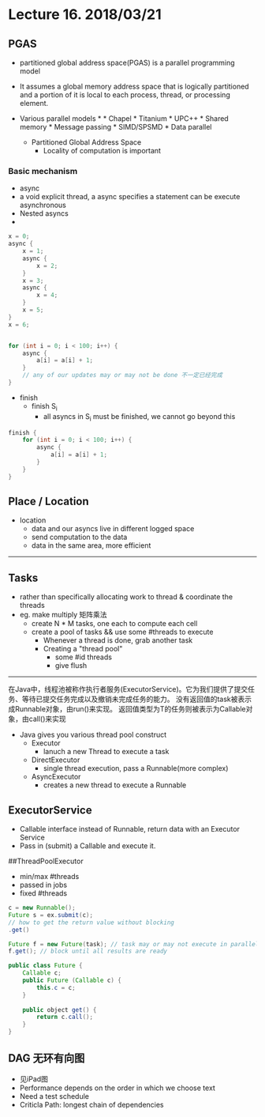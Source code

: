 # Lecture 16. 2018/03/21
## PGAS
* partitioned global address space(PGAS) is a parallel programming model
* It assumes a global memory address space that is logically partitioned and a portion of it is local to each process, thread, or processing element.

* Various parallel models
    * 
        * Chapel
        * Titanium
        * UPC++
        * Shared memory
        * Message passing
        * SIMD/SPSMD
            * Data parallel
    * Partitioned Global Address Space
        * Locality of computation is important
### Basic mechanism
* async
* a void explicit thread, a async specifies a statement can be execute asynchronous
* Nested asyncs 
*
```Java
x = 0;
async {
    x = 1;
    async {
        x = 2;
    }
    x = 3;
    async {
        x = 4;
    }
    x = 5;
}
x = 6;


for (int i = 0; i < 100; i++) {
    async {
        a[i] = a[i] + 1;
    }
    // any of our updates may or may not be done 不一定已经完成
}
```
* finish
    * finish S<sub>i</sub> 
        * all asyncs in S<sub>i</sub> must be finished, we cannot go beyond this
```java
finish {
    for (int i = 0; i < 100; i++) {
        async {
            a[i] = a[i] + 1;
        }
    }
}
```
## Place / Location
* location
    * data and our asyncs live in different logged space
    * send computation to the data
    * data in the same area, more efficient
---
## Tasks
* rather than specifically allocating work to thread & coordinate the threads
* eg. make multiply 矩阵乘法
    * create N * M tasks, one each to compute each cell
    * create a pool of tasks && use some #threads to execute
        * Whenever a thread is done, grab another task
        * Creating a "thread pool"
            * some #id threads
            * give flush

---
在Java中，线程池被称作执行者服务(ExecutorService)。它为我们提供了提交任务、等待已提交任务完成以及撤销未完成任务的能力。
没有返回值的task被表示成Runnable对象，由run()来实现。
返回值类型为T的任务则被表示为Callable<T>对象，由call()来实现
* Java gives you various thread pool construct
    * Executor
        * lanuch a new Thread to execute a task  
    * DirectExecutor
        * single thread execution, pass a Runnable(more complex)
    * AsyncExecutor
        * creates a new thread to execute a Runnable

## ExecutorService
* Callable interface instead of Runnable, return data with an Executor Service
* Pass in (submit) a Callable and execute it.

##ThreadPoolExecutor
* min/max #threads
* passed in jobs 
* fixed #threads

```Java
c = new Runnable();
Future s = ex.submit(c); 
// how to get the return value without blocking
.get()

Future f = new Future(task); // task may or may not execute in parallel
f.get(); // block until all results are ready

public class Future {
    Callable c;
    public Future (Callable c) {
        this.c = c;
    }
    
    public object get() {
        return c.call();
    }
}
```

## DAG 无环有向图
* 见iPad图
* Performance depends on the order in which we choose text
* Need a test schedule
* Criticla Path: longest chain of dependencies

